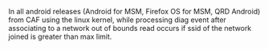 In all android releases (Android for MSM, Firefox OS for MSM, QRD Android) from CAF using the linux kernel, while processing diag event after associating to a network out of bounds read occurs if ssid of the network joined is greater than max limit.